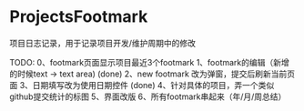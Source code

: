 ﻿# ProjectsFootmark
项目日志记录，用于记录项目开发/维护周期中的修改

TODO:
0、footmark页面显示项目最近3个footmark
1、footmark的编辑（新增的时候text -> text area) (done)
2、new footmark 改为弹窗，提交后刷新当前页面
3、日期填写改为使用日期控件 (done)
4、针对具体的项目，弄一个类似github提交统计的标图
5、界面改版
6、所有footmark串起来（年/月/周总结）
